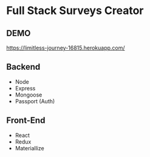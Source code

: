 # Full Stack Surveys Creator

## DEMO
https://limitless-journey-16815.herokuapp.com/

## Backend

* Node
* Express
* Mongoose
* Passport (Auth)

## Front-End

* React
* Redux
* Materiallize

